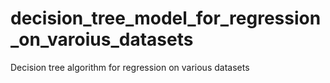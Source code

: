 # decision_tree_model_for_regression_on_varoius_datasets
Decision tree algorithm for regression on various datasets
